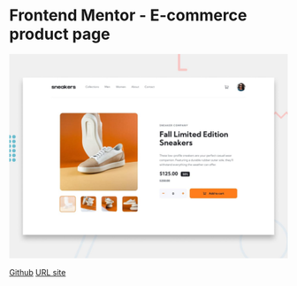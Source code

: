 # Frontend Mentor - E-commerce product page

![Design preview for the E-commerce product page coding challenge](./design/desktop-preview.jpg)

[Github](https://github.com/barriedirk/frontend-mentor-exercise-19-e-commerce-product-page)
[URL site](https://barriedirk.github.io/frontend-mentor-exercise-19-e-commerce-product-page)